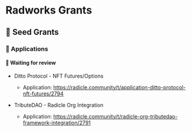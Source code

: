 # Radworks Grants

## 🌱 Seed Grants 

### 📝 Applications 

#### 🧐 Waiting for review
* Ditto Protocol - NFT Futures/Options 
  * Application: https://radicle.community/t/application-ditto-protocol-nft-futures/2794
  
* TributeDAO - Radicle Org Integration
  * Application: https://radicle.community/t/radicle-org-tributedao-framework-integration/2791
